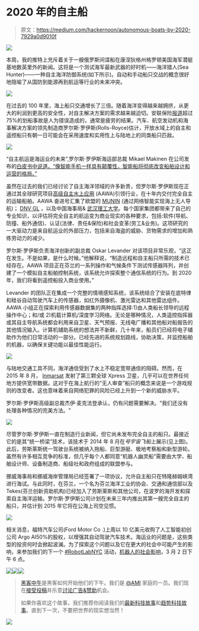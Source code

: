 # 2020 年的自主船

> 原文：<https://medium.com/hackernoon/autonomous-boats-by-2020-7929a0d9010f>

![](img/fd18682535892133a49a916bada2b011.png)

本周，我的推特上充斥着关于一艘俄罗斯间谍船在康涅狄格州格罗顿美国海军潜艇基地数英里外的新闻。这将是一个测试海军最新武器的好时机——海洋猎人(Sea Hunter)——一种自主海洋防御系统(如下所示)。自动和手动船只交战的概念很好地隐喻了从国防到能源再到航运等行业的未来冲突。

![](img/1de19870b49fcca9ae4a9eb0edb06712.png)

在过去的 100 年里，海上船只交通增长了三倍。随着海洋变得越来越拥挤，从更大的利润到更高的安全性，对自主解决方案的需求越来越迫切。安联保险[报道](http://www.agcs.allianz.com/assets/PDFs/Reports/AGCS_safety_and_shipping_report.pdf)超过 75%的划船事故是人为错误造成的，通常是疲劳的结果。汽车、航空发动机和海事解决方案的领先制造商罗尔斯·罗伊斯(Rolls-Royce)估计，开放水域上的自主和遥控船只有朝一日可能会在采用速度和实用性上与陆地上的同类船只匹敌。

![](img/91f061f7443bbbf1e7cfebc747c7b820.png)

“自主航运是海运业的未来”,罗尔斯·罗伊斯海运部总裁 Mikael Makinen 在公司发布的[白皮书中说道。“像智能手机一样具有颠覆性，智能船将彻底改变船舶设计和运营的格局。”](http://www.rolls-royce.com/products-and-services/marine/services/ship-intelligence/remote-and-autonomous-operations.aspx)

虽然在过去的我们已经讨论了自主海洋领域的许多新贵，但罗尔斯·罗伊斯现在正通过其全球研究项目[高级自主水上应用](http://www.rolls-royce.com/~/media/Files/R/Rolls-Royce/documents/customers/marine/ship-intel/aawa-whitepaper-210616.pdf) (AAWA)引领行业，在十年内交付完全自主的运输船舶。AAWA 奋进号汇集了欧盟的 [MUNIN](http://www.unmanned-ship.org/munin/about/) (通过网络智能实现海上无人导航)； [DNV GL](https://www.dnvgl.com/) ，以及中国海事局& [武汉理工大学](http://english.whut.edu.cn/)。每个国家集团都带来了自己的专业知识，以评估将完全自主的航运变为商业现实的各种要求，包括:软件(导航、防撞、船外通信)、认证(法律、责任&保险)和社会变革(劳工&业务)。这项研究的一大驱动力是来自航运业的外部压力，包括来自海盗的威胁、货物需求的增加和熟练劳动力的减少。

罗尔斯·罗伊斯负责海洋创新的副总裁 Oskar Levander 对该项目非常乐观，“这正在发生。不是如果，是什么时候。”他解释说，“制造远程和自主船只所需的技术已经存在。AAWA 项目正在芬兰的一系列操作和气候条件下测试传感器阵列，并创建了一个模拟自主船舶控制系统，该系统允许探索整个通信系统的行为。到 2020 年，我们将看到遥控船投入商业使用。”

Levander 的团队正在集成一个完整的情境感知系统，该系统结合了安装在底特律和硅谷自动驾驶汽车上的传感器，如红外摄像机、激光雷达和其他雷达组件。AAWA 小组正在探索利用传感器数据集的两种指挥选择:1)由人类船长领导的远程操作中心；和/或 2)机载计算机/深度学习网络。无论是哪种情况，人类遥控指挥器或其自主导航系统都会利用来自卫星、天气预报、无线电广播和其他船对船报告的其他情况输入。计算机辅助系统的想法并不新鲜，几十年来，船员们已经将电子辅助作为他们日常活动的一部分。已经先进的系统规划路线，协助决策，并监控船舶的机器，以确保关键功能以最佳性能运行。

![](img/f4ec60e0ae68d859592242c1bd102c5b.png)

与陆地交通工具不同，海洋通信受到了水上不稳定宽带通信的阻碍。然而，在 2015 年 8 月， [Inmarsat](http://www.inmarsat.com/) 发射了第三颗全球 Xpress 卫星，几乎可以在世界任何地方提供宽带数据。这对于在海上航行的“无人审查”船只的概念来说是一个游戏规则的改变者。这也意味着来自网络犯罪的风险已经上升到一个新的威胁水平。

罗尔斯·罗伊斯高级副总裁杰伊·麦克法登承认，仍有问题需要解决。"我们还没有处理各种情况的完美方法。"

![](img/16d799cd3541789b1882e72726427256.png)

尽管罗尔斯·罗伊斯一直在制造行业新闻，但它尚未发布完全自主的船只。最接近它的是其“统一桥梁”技术，该技术于 2014 年 8 月在*号宇宙飞船*上展示(见上图)。此后，劳斯莱斯统一驾驶台系统被纳入拖船、巨型游艇、极地考察船和新型游轮。虽然有许多相互竞争的标准，但几乎每个人都同意“机器人幽灵船”需要由大学、船舶设计师、设备制造商、船级社和政府组成的联盟参与。

挪威海事局和挪威海岸管理局已经签署了一项协议，允许自主船只在特隆赫姆峡湾进行海试。与此同时，在芬兰，一个名为芬兰海洋工业的协会、交通和通信部以及 Tekes(芬兰创新资助机构)已经加入了劳斯莱斯和其他公司，在波罗的海开发和探索自主海洋运输。罗尔斯·罗伊斯公司计划在未来三年内推出其第一艘完全自主的船只，并估计到 2015 年它将在公海上司空见惯。

![](img/d3092bae9b9e4cbe650e055f341824c0.png)

相关消息，福特汽车公司(Ford Motor Co .)上周以 10 亿美元收购了人工智能初创公司 Argo AI50%的股权，以增强其自动驾驶汽车技术。海运业的问题是，这些类型的投资何时会掀起波澜。为了探索这个问题以及它在更大的社会中可能产生的影响，来参加我们的下一个 [#RobotLabNYC](https://twitter.com/hashtag/robotlabnyc?src=hash) 活动，[机器人的社会影响](https://www.meetup.com/RobotLab/events/236268546/)，3 月 2 日下午 6 点。

[![](img/50ef4044ecd4e250b5d50f368b775d38.png)](http://bit.ly/HackernoonFB)[![](img/979d9a46439d5aebbdcdca574e21dc81.png)](https://goo.gl/k7XYbx)[![](img/2930ba6bd2c12218fdbbf7e02c8746ff.png)](https://goo.gl/4ofytp)

> [黑客中午](http://bit.ly/Hackernoon)是黑客如何开始他们的下午。我们是 [@AMI](http://bit.ly/atAMIatAMI) 家庭的一员。我们现在[接受投稿](http://bit.ly/hackernoonsubmission)并乐意[讨论广告&赞助](mailto:partners@amipublications.com)机会。
> 
> 如果你喜欢这个故事，我们推荐你阅读我们的[最新科技故事](http://bit.ly/hackernoonlatestt)和[趋势科技故事](https://hackernoon.com/trending)。直到下一次，不要把世界的现实想当然！

![](img/be0ca55ba73a573dce11effb2ee80d56.png)